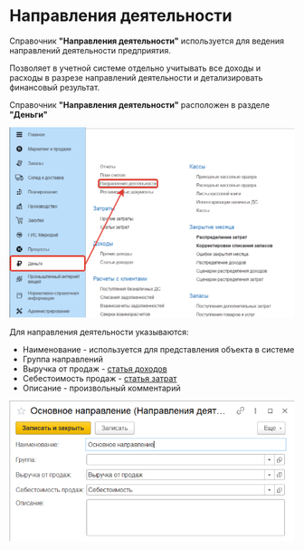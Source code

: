 # Направления деятельности

Справочник **"Направления деятельности"** используется для ведения направлений деятельности предприятия.

Позволяет в учетной системе отдельно учитывать все доходы и расходы в разрезе направлений деятельности и детализировать финансовый результат.

Справочник **"Направления деятельности"** расположен в разделе **"Деньги"**

[![1][1]][1]

Для направления деятельности указываются:

- Наименование - используется для представления объекта в системе
- Группа направлений
- Выручка от продаж - [статья доходов](IncomeItems.md)
- Себестоимость продаж - [статья затрат](ItemsOfExpenditure.md)
- Описание - произвольный комментарий

[![2][2]][2]

[1]: DirectionOfActivity.assets/1.png
[2]: DirectionOfActivity.assets/2.png
